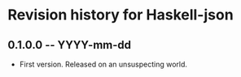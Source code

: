 # Revision history for Haskell-json

## 0.1.0.0 -- YYYY-mm-dd

* First version. Released on an unsuspecting world.
